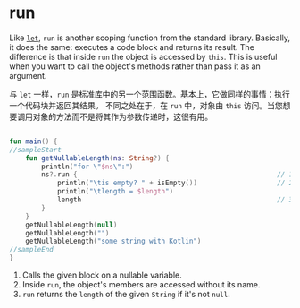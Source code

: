 # run

Like [`let`](01_let), `run` is another scoping function from the standard library. Basically, it does the same: executes
a code block and returns its result.
The difference is that inside `run` the object is accessed by `this`. This is useful when you want to call the object's
methods rather than pass it as an argument.

与 `let` 一样，`run` 是标准库中的另一个范围函数。基本上，它做同样的事情：执行一个代码块并返回其结果。
不同之处在于，在 `run` 中，对象由 `this` 访问。当您想要调用对象的方法而不是将其作为参数传递时，这很有用。

```kotlin

fun main() {
//sampleStart
    fun getNullableLength(ns: String?) {
        println("for \"$ns\":")
        ns?.run {                                                  // 1
            println("\tis empty? " + isEmpty())                    // 2
            println("\tlength = $length")                           
            length                                                 // 3
        }
    }
    getNullableLength(null)
    getNullableLength("")
    getNullableLength("some string with Kotlin")
//sampleEnd
}
```

1. Calls the given block on a nullable variable.
2. Inside `run`, the object's members are accessed without its name.
3. `run` returns the `length` of the given `String` if it's not `null`.     
